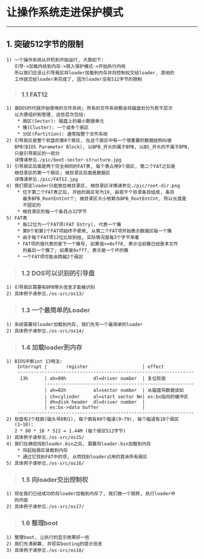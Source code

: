 # **让操作系统走进保护模式** #
***



## **1. 突破512字节的限制** ##
    1) 一个操作系统从开机到开始运行, 大致如下:
       引导->加载内核到内存->跳入保护模式->开始执行内核
       所以我们应该让引导扇区将loader加载到内存并将控制权交给loader, 其他的
       工作就交给loader来完成了, 因为loader没有512字节的限制 
> ### **1.1 FAT12** ###
    1) 是DOS时代就开始使用的文件系统; 所有的文件系统都会将磁盘划分为若干层次
       以方便组织和管理, 这些层次包括:
        * 扇区(Sector): 磁盘上的最小数据单元
        * 簇(Cluster): 一个或多个扇区
        * 分区(Partition): 通常指整个文件系统
    2) 引导扇区是整个软盘的第0个扇区, 在这个扇区中有一个很重要的数据结构叫做
       BPB(BIOS Parameter Block), 以BPB_开头的属于BPB, 以BS_开头的不属于BPB,
       只是引导扇区的一部分
       详情请参见./pic/boot-sector-structure.jpg
    3) 引导扇区后面是两个完全相同的FAT表, 每个表占用9个扇区, 第二个FAT之后是
       根目录区的第一个扇区; 根目录区后面是数据区
       详情请参见./pic/FAT12.jpg 
    4) 我们假定loader只能放在根目录区, 根目录区详情请参见./pic/root-dir.png
        * 位于第二个FAT表之后, 开始的扇区号为19, 由若干个目录条目组成, 条目
          最多BPB_RootEntCnt个; 根目录区大小依赖与BPB_RootEntCnt, 所以长度是
          不固定的
        * 根目录区的每一个条目占32字节 
    5) FAT表
        * 每12位为一个FAT项(FAT Entry), 代表一个簇
        * 第0个和第1个FAT项始终不使用, 从第二个FAT项开始表示数据区每一个簇 
        * 由于每个FAT项12位比较别扭, 实际情况是每3个字节来看
        * FAT项的值代表的是下一个簇号, 如果值>=0xff8, 表示当前簇已经是本文件
          的最后一个簇了; 如果是0xff7, 表示是一个坏的簇 
        * 一个FAT项可能会跨越2个扇区 
> ### **1.2 DOS可以识别的引导盘** ###
    1) 引导扇区需要有BPB等头信息才能被识别 
    2) 具体例子请参见./os-src/os13/
> ### **1.3 一个最简单的Loader** ###
    1) 系统需要将loader加载到内存, 我们先写一个最简单的loader 
    2) 具体例子请参见./os-src/os14/
> ### **1.4 加载loader到内存** ###
    1) BIOS中断int 13用法:
        Interrupt |       register                    | effect
        -----------------------------------------------------------------
         13h      | ah=00h          dl=driver number  | 复位软驱
                  -------------------------------------------------------
                  | ah=02h          al=sector number  | 从磁盘将数据读如
                  | ch=cylinder     al=start sector No| es:bx指向的缓冲区
                  | dh=disk header  dl=driver number  |
                  | es:bx->data buffer                | 
        -----------------------------------------------------------------
    2) 软盘有2个柱面(磁头号0和1), 每个面有80个磁道(0~79), 每个磁道有18个扇区
       (1~18):
       2 * 80 * 18 * 512 = 1.44M (每个扇区512字节)
    3) 具体例子请参见./os-src/os15/
    4) 我们在确信找到loader.bin之后, 需要将loader.bin加载到内存 
        * 将起始扇区装载到内存 
        * 通过它找到FAT中的项, 从而找到loader占用的其余所有扇区 
    5) 具体例子请参见./os-src/os16/
> ### **1.5 向loader交出控制权** ###
    1) 现在我们已经成功的将loader加载到内存了, 我们做一个跳转, 执行loader中
       的内容 
    2) 具体例子请参见./os-src/os17/
> ### **1.6 整理boot** ###
    1) 整理boot, 让执行的显示效果好一些
    2) 我们先清屏幕, 并现实booting的提示信息 
    3) 具体例子请参见./os-src/os18/
